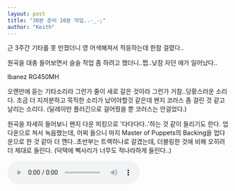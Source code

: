 ```yaml
---
layout: post
title: "30분 준비 10분 작업..-_-;"
author: "Keith"
---
```



근 3주간 기타를 못 만졌더니 영 어색해져서 적응하는데 한참 걸렸다..

원곡을 대충 들어보면서 슬슬 작업 좀 하려고 했더니..쩝..낮잠 자던 애가 일어났다..

Ibanez RG450MH

오랜만에 듣는 기타소리라 그런가 줄이 새로 갈은 것이라 그런가 거참..당황스러운 소리다.
조금 더 지저분하고 묵직한 소리가 났어야할것 같은데 왠지 코러스 좀 걸린 것 같고 날리는 소리다.
(딜레이만 플러긴으로 걸어줬을 뿐 코러스는 안걸었다.)

원곡을 자세히 들어보니 왠지 다운 피킹으로 '다다다다..'하는 것 같이 들리기도 한다.
업다운으로 쳐서 녹음했는데, 어찌 들으니 마지 Master of Puppets의 Backing을 업다운으로 한 것 같아 더 깬다..초반부는 트랙하나로 갈겼는데, 더블링한 것에 비해 오히려 더 제대로 들린다. (덕택에 삑사리가 너무도 적나라하게 들린다..)

<audio src="/assets/images/be0e4effe80e2a56e81987dcbf5c09a5.mp3" controls preload></audio>



